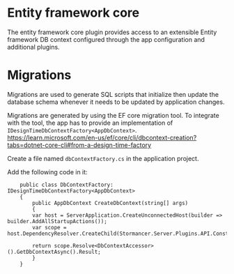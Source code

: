 ﻿# Entity framework core

The entity framework core plugin provides access to an extensible Entity framework DB context configured through the app configuration and additional plugins.


# Migrations

Migrations are used to generate SQL scripts that initialize then update the database schema whenever it needs to be updated by application changes.

Migrations are generated by using the EF core migration tool. To integrate with the tool, the app has to provide an implementation of `IDesignTimeDbContextFactory<AppDbContext>`. https://learn.microsoft.com/en-us/ef/core/cli/dbcontext-creation?tabs=dotnet-core-cli#from-a-design-time-factory

Create a file named `dbContextFactory.cs` in the application project.

Add the following code in it:

        public class DbContextFactory: IDesignTimeDbContextFactory<AppDbContext>
        {
            public AppDbContext CreateDbContext(string[] args)
            {
            var host = ServerApplication.CreateUnconnectedHost(builder => builder.AddAllStartupActions());
            var scope = host.DependencyResolver.CreateChild(Stormancer.Server.Plugins.API.Constants.ApiRequestTag);

            return scope.Resolve<DbContextAccessor>().GetDbContextAsync().Result;
            }
        }